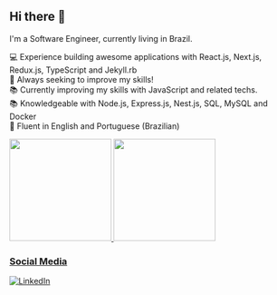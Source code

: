 ## Hi there 👋

I'm a Software Engineer, currently living in Brazil.

:computer: Experience building awesome applications with React.js, Next.js, Redux.js, TypeScript and Jekyll.rb <br />
:muscle: Always seeking to improve my skills! <br />
:books: Currently improving my skills with JavaScript and related techs. <br />
:books: Knowledgeable with Node.js, Express.js, Nest.js, SQL, MySQL and Docker <br />
:scroll: Fluent in English and Portuguese (Brazilian)

<div>
  <a href="https://github.com/paulohfev">
  <img height="180em" src="https://github-readme-stats.vercel.app/api/top-langs/?username=paulohfev&layout=compact&langs_count=7&theme=vision-friendly-dark"/>
  <img height="180em" src="https://github-readme-stats.vercel.app/api?username=paulohfev&show_icons=true&theme=vision-friendly-dark&include_all_commits=true&count_private=true&hide=stars"/>
</div>

### Social Media
[![LinkedIn](https://img.shields.io/badge/linkedin-%230077B5.svg?style=for-the-badge&logo=linkedin&logoColor=white)](https://www.linkedin.com/in/phfevangelista/)
